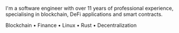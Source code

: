 I'm a software engineer with over 11 years of professional experience, specialising in blockchain, DeFi applications and smart contracts.

Blockchain • Finance • Linux • Rust • Decentralization
